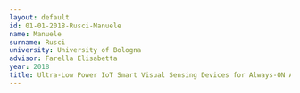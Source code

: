 ```yaml
---
layout: default 
id: 01-01-2018-Rusci-Manuele
name: Manuele
surname: Rusci
university: University of Bologna
advisor: Farella Elisabetta
year: 2018
title: Ultra-Low Power IoT Smart Visual Sensing Devices for Always-ON Applications
---
```

